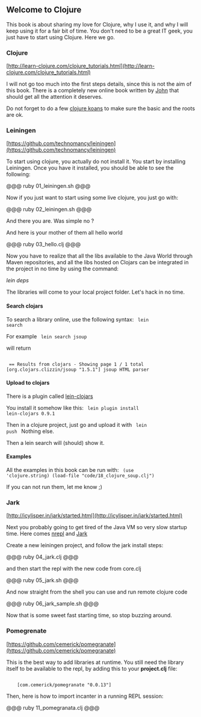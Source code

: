 Welcome to Clojure
-----------------

This book is about sharing my love for Clojure, why I use it, and why I will keep using it for a fair bit of time. You don't need to be a great IT geek, you just have to start using Clojure. Here we go.

### Clojure
[http://learn-clojure.com/clojure_tutorials.html](http://learn-clojure.com/clojure_tutorials.html)

I will not go too much into the first steps details, since this is not the aim of this book. There is a completely new online book written by [John](http://www.unexpected-vortices.com/clojure/brief-beginners-guide/index.html) that should get all the attention it deserves.

Do not forget to do a few [clojure koans](https://github.com/functional-koans/clojure-koans) to make sure the basic and the roots are ok.

### Leiningen 
[https://github.com/technomancy/leiningen](https://github.com/technomancy/leiningen)

To start using clojure, you actually do not install it. You start by installing Leiningen. Once you have it installed, you should be able to see the following:

@@@ ruby 01_leiningen.sh @@@

Now if you just want to start using some live clojure, you just go with:

@@@ ruby 02_leiningen.sh @@@

And there you are. Was simple no ? 

And here is your mother of them all hello world 

@@@ ruby 03_hello.clj @@@

Now you have to realize that all the libs available to the Java World through Maven repositories, and all the libs hosted on Clojars can be integrated in the project in no time by using the command:

*lein deps*

The libraries will come to your local project folder. Let's hack in no time.

#### Search clojars

To search a library online, use the following syntax:
<code>
	lein search <libraryname>
</code>

For example
<code>
	lein search jsoup     
</code>
will return 

<code>
 == Results from clojars - Showing page 1 / 1 total
[org.clojars.clizzin/jsoup "1.5.1"] jsoup HTML parser
</code>

#### Upload to clojars
There is a plugin called [lein-clojars](https://github.com/ato/lein-clojars)

You install it somehow like this:
<code>
	lein plugin install lein-clojars 0.9.1
</code>

Then in a clojure project, just go and upload it with
<code>
	lein push
</code>
Nothing else.

Then a lein search will (should) show it. 

#### Examples

All the examples in this book can be run with:
<code>
(use 'clojure.string)
(load-file "code/18_clojure_soup.clj")
</code>

If you can not run them, let me know ;) 

### Jark
[http://icylisper.in/jark/started.html](http://icylisper.in/jark/started.html)

Next you probably going to get tired of the Java VM so very slow startup time. Here comes [nrepl](https://github.com/clojure/tools.nrepl) and [Jark](http://icylisper.in/jark/features.html)

Create a new leiningen project, and follow the jark install steps:

@@@ ruby 04_jark.clj @@@

and then start the repl with the new code from core.clj

@@@ ruby 05_jark.sh @@@

And now straight from the shell you can use and run remote clojure code

@@@ ruby 06_jark_sample.sh @@@

Now that is some sweet fast starting time, so stop buzzing around.

### Pomegrenate
[https://github.com/cemerick/pomegranate](https://github.com/cemerick/pomegranate)

This is the best way to add libraries at runtime. You still need the library itself to be available to the repl, by adding this to your __project.clj__ file:

<code>
	[com.cemerick/pomegranate "0.0.13"]
</code>

Then, here is how to import incanter in a running REPL session:

@@@ ruby 11_pomegranata.clj @@@